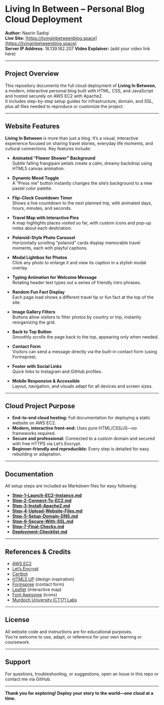 # Living In Between – Personal Blog Cloud Deployment

**Author:** Nasrin Sadiqi  
**Live Site:** [https://livinginbetweenblog.space](https://livinginbetweenblog.space)  
**Server IP Address**: 18.139.162.207
**Video Explainer:** (add your video link here)

---

## Project Overview

This repository documents the full cloud deployment of **Living In Between**, a modern, interactive personal blog built with HTML, CSS, and JavaScript and hosted securely on AWS EC2 with Apache2.  
It includes step-by-step setup guides for infrastructure, domain, and SSL, plus all files needed to reproduce or customize the project.

---

## Website Features

**Living In Between** is more than just a blog. It’s a visual, interactive experience focused on sharing travel stories, everyday life moments, and cultural connections. Key features include:

- **Animated “Flower Shower” Background**  
  Subtle falling frangipani petals create a calm, dreamy backdrop using HTML5 canvas animation.

- **Dynamic Mood Toggle**  
  A “Press me” button instantly changes the site’s background to a new pastel color palette.

- **Flip-Clock Countdown Timer**  
  Shows a live countdown to the next planned trip, with animated days, hours, minutes, and seconds.

- **Travel Map with Interactive Pins**  
  A map highlights places visited so far, with custom icons and pop-up notes about each destination.

- **Polaroid-Style Photo Carousel**  
  Horizontally scrolling “polaroid” cards display memorable travel moments, each with playful captions.

- **Modal Lightbox for Photos**  
  Click any photo to enlarge it and view its caption in a stylish modal overlay.

- **Typing Animation for Welcome Message**  
  Rotating header text types out a series of friendly intro phrases.

- **Random Fun Fact Display**  
  Each page load shows a different travel tip or fun fact at the top of the site.

- **Image Gallery Filters**  
  Buttons allow visitors to filter photos by country or trip, instantly reorganizing the grid.

- **Back to Top Button**  
  Smoothly scrolls the page back to the top, appearing only when needed.

- **Contact Form**  
  Visitors can send a message directly via the built-in contact form (using Formspree).

- **Footer with Social Links**  
  Quick links to Instagram and GitHub profiles.

- **Mobile Responsive & Accessible**  
  Layout, navigation, and visuals adapt for all devices and screen sizes.

---

## Cloud Project Purpose

- **End-to-end cloud hosting:** Full documentation for deploying a static website on AWS EC2.
- **Modern, interactive front-end:** Uses pure HTML/CSS/JS—no frameworks required.
- **Secure and professional:** Connected to a custom domain and secured with free HTTPS via Let’s Encrypt.
- **Beginner-friendly and reproducible:** Every step is detailed for easy rebuilding or adaptation.

---

## Documentation

All setup steps are included as Markdown files for easy following:
- **[Step-1-Launch-EC2-Instance.md](./Step-1-Launch-EC2-Instance.md)**
- **[Step-2-Connect-To-EC2.md](./Step-2-Connect-To-EC2.md)**
- **[Step-3-Install-Apache2.md](./Step-3-Install-Apache2.md)**
- **[Step-4-Upload-Website-Files.md](./Step-4-Upload-Website-Files.md)**
- **[Step-5-Setup-Domain-DNS.md](./Step-5-Setup-Domain-DNS.md)**
- **[Step-6-Secure-With-SSL.md](./Step-6-Secure-With-SSL.md)**
- **[Step-7-Final-Checks.md](./Step-7-Final-Checks.md)**
- **[Deployment-Checklist.md](./Deployment-Checklist.md)**

---

## References & Credits

- [AWS EC2](https://aws.amazon.com/ec2/)
- [Let’s Encrypt](https://letsencrypt.org/)
- [Certbot](https://certbot.eff.org/)
- [HTML5 UP](https://html5up.net/) (design inspiration)
- [Formspree](https://formspree.io/) (contact form)
- [Leaflet](https://leafletjs.com/) (interactive map)
- [Font Awesome](https://fontawesome.com/) (icons)
- [Murdoch University ICT171 Labs](https://github.com/SCH-IT-MurdochUni/NetworkingLabs)

---

## License

All website code and instructions are for educational purposes.  
You’re welcome to use, adapt, or reference for your own learning or coursework.

---

## Support

For questions, troubleshooting, or suggestions, open an Issue in this repo or contact me via GitHub.

---

**Thank you for exploring! Deploy your story to the world—one cloud at a time.**
